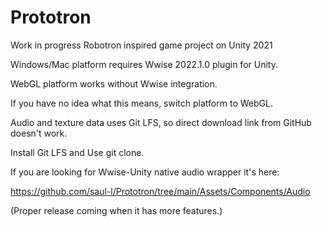 # Prototron

Work in progress Robotron inspired game project on Unity 2021


Windows/Mac platform requires Wwise 2022.1.0 plugin for Unity.

WebGL platform works without Wwise integration.

If you have no idea what this means, switch platform to WebGL.


Audio and texture data uses Git LFS, so direct download link from GitHub doesn't work.

Install Git LFS and Use git clone.


If you are looking for Wwise-Unity native audio wrapper it's here:

https://github.com/saul-l/Prototron/tree/main/Assets/Components/Audio

(Proper release coming when it has more features.)
